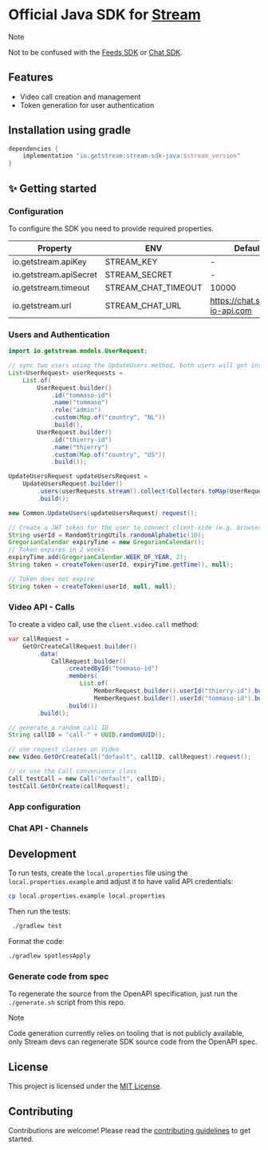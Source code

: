 # Official Java SDK for [Stream](https://getstream.io/)

> [!NOTE]
> Not to be confused with the [Feeds SDK](https://github.com/GetStream/stream-java) or [Chat SDK](https://github.com/GetStream/stream-chat-java).

## Features

- Video call creation and management
- Token generation for user authentication

## Installation using gradle

```gradle
dependencies {
    implementation "io.getstream:stream-sdk-java:$stream_version"
}
```

## ✨ Getting started

### Configuration

To configure the SDK you need to provide required properties.

| Property               | ENV                 | Default                        | Required |
| ---------------------- | ------------------- | ------------------------------ | -------- |
| io.getstream.apiKey    | STREAM_KEY          | -                              | Yes      |
| io.getstream.apiSecret | STREAM_SECRET       | -                              | Yes      |
| io.getstream.timeout   | STREAM_CHAT_TIMEOUT | 10000                          | No       |
| io.getstream.url       | STREAM_CHAT_URL     | https://chat.stream-io-api.com | No       |

### Users and Authentication

```java
import io.getstream.models.UserRequest;

// sync two users using the UpdateUsers method, both users will get inserted or updated
List<UserRequest> userRequests =
    List.of(
        UserRequest.builder()
            .id("tommaso-id")
            .name("tommaso")
            .role("admin")
            .custom(Map.of("country", "NL"))
            .build(),
        UserRequest.builder()
            .id("thierry-id")
            .name("thierry")
            .custom(Map.of("country", "US"))
            .build());

UpdateUsersRequest updateUsersRequest =
    UpdateUsersRequest.builder()
        .users(userRequests.stream().collect(Collectors.toMap(UserRequest::getId, x -> x)))
        .build();

new Common.UpdateUsers(updateUsersRequest).request();

// Create a JWT token for the user to connect client-side (e.g. browser/mobile app)
String userId = RandomStringUtils.randomAlphabetic(10);
GregorianCalendar expiryTime = new GregorianCalendar();
// Token expires in 2 weeks
expiryTime.add(GregorianCalendar.WEEK_OF_YEAR, 2);
String token = createToken(userId, expiryTime.getTime(), null);

// Token does not expire
String token = createToken(userId, null, null);
```

### Video API - Calls

To create a video call, use the `client.video.call` method:

```java
var callRequest =
    GetOrCreateCallRequest.builder()
        .data(
            CallRequest.builder()
                .createdById("tommaso-id")
                .members(
                    List.of(
                        MemberRequest.builder().userId("thierry-id").build(),
                        MemberRequest.builder().userId("tommaso-id").build()))
                .build())
        .build();

// generate a random call ID
String callID = "call-" + UUID.randomUUID();

// use request classes on Video
new Video.GetOrCreateCall("default", callID, callRequest).request();

// or use the Call convenience class
Call testCall = new Call("default", callID);
testCall.GetOrCreate(callRequest);
```

### App configuration

### Chat API - Channels

## Development

To run tests, create the `local.properties` file using the `local.properties.example` and adjust it to have valid API credentials:

```sh
cp local.properties.example local.properties
```

Then run the tests:

```sh
 ./gradlew test
```

Format the code:

```sh
./gradlew spotlessApply
```

### Generate code from spec

To regenerate the source from the OpenAPI specification, just run the `./generate.sh` script from this repo.

> [!NOTE]
> Code generation currently relies on tooling that is not publicly available, only Stream devs can regenerate SDK source code from the OpenAPI spec.

## License

This project is licensed under the [MIT License](LICENSE).

## Contributing

Contributions are welcome! Please read the [contributing guidelines](CONTRIBUTING.md) to get started.

